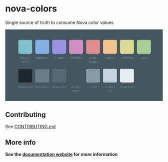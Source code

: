 # nova-colors

Single source of truth to consume Nova color values

![Screenshot](/assets/screenshot.png?raw=true "Screenshot")

## Contributing

See [CONTRIBUTING.md](CONTRIBUTING.md)

## More info

**See the [documentation website](https://trevordmiller.github.io/nova) for more information**
